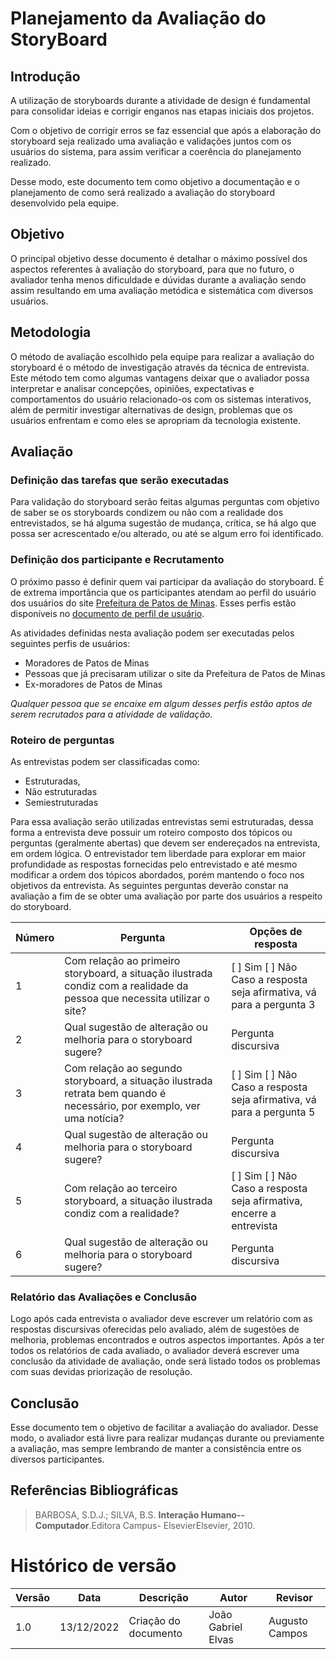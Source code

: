 # Planejamento da Avaliação do StoryBoard

## Introdução

A utilização de storyboards durante a atividade de design é fundamental para consolidar ideias e corrigir enganos nas etapas iniciais dos projetos.

Com o objetivo de corrigir erros se faz essencial que após a elaboração do storyboard seja realizado uma avaliação e validações juntos com os usuários do sistema, 
para assim verificar a coerência do planejamento realizado.

Desse modo, este documento tem como objetivo a documentação e o planejamento de como será realizado a avaliação do storyboard desenvolvido pela equipe.

## Objetivo

O principal objetivo desse documento é detalhar o máximo possível dos aspectos referentes à avaliação do storyboard, para que no futuro, o avaliador 
tenha menos dificuldade e dúvidas durante a avaliação sendo assim resultando em uma avaliação metódica e sistemática com diversos usuários.

## Metodologia

O método de avaliação escolhido pela equipe para realizar a avaliação do storyboard é o método de investigação através da técnica de entrevista. 
Este método tem como algumas vantagens deixar que o avaliador possa interpretar e analisar concepções, opiniões, expectativas e comportamentos do usuário 
relacionado-os com os sistemas interativos, além de permitir investigar alternativas de design, problemas que os usuários enfrentam 
e como eles se apropriam da tecnologia existente.

## Avaliação

### Definição das tarefas que serão executadas

Para validação do storyboard serão feitas algumas perguntas com objetivo de saber se os storyboards condizem ou não com a realidade dos entrevistados, 
se há alguma sugestão de mudança, crítica, se há algo que possa ser acrescentado e/ou alterado, ou até se algum erro foi identificado.

### Definição dos participante e Recrutamento

O próximo passo é definir quem vai participar da avaliação do storyboard.
É de extrema importância que os participantes atendam ao perfil do usuário dos usuários do site [Prefeitura de Patos de Minas](http://patosdeminas.mg.gov.br/home/). 
Esses perfis estão disponíveis no [documento de perfil de usuário](GitPage/docs/Analise_de_Requisitos/Perfil_de_Usuario.md).

As atividades definidas nesta avaliação podem ser executadas pelos seguintes perfis de usuários:

- Moradores de Patos de Minas
- Pessoas que já precisaram utilizar o site da Prefeitura de Patos de Minas
- Ex-moradores de Patos de Minas

*Qualquer pessoa que se encaixe em algum desses perfis estão aptos de serem recrutados para a atividade de validação.*

### Roteiro de perguntas

As entrevistas podem ser classificadas como:

- Estruturadas,
- Não estruturadas
- Semiestruturadas

 Para essa avaliação serão utilizadas entrevistas semi estruturadas, dessa forma a entrevista deve possuir um roteiro composto dos tópicos ou perguntas 
 (geralmente abertas) que devem ser endereçados na entrevista, em ordem lógica. O entrevistador tem liberdade para explorar em maior profundidade as 
 respostas fornecidas pelo entrevistado e até mesmo modificar a ordem dos tópicos abordados, porém mantendo o foco nos objetivos da entrevista. 
 As seguintes perguntas deverão constar na avaliação a fim de se obter uma avaliação por parte dos usuários a respeito do storyboard.

| Número | Pergunta                                                                                                                    | Opções de resposta                                                           |
| ------ | --------------------------------------------------------------------------------------------------------------------------- | ---------------------------------------------------------------------------- |
| 1      | Com relação ao primeiro storyboard, a situação ilustrada condiz com a realidade da pessoa que necessita utilizar o site?    | [ ] Sim [ ] Não<br> Caso a resposta seja afirmativa, vá para a pergunta 3    |
| 2      | Qual sugestão de alteração ou melhoria para o storyboard sugere?                                                            | Pergunta discursiva                                                          |
| 3      | Com relação ao segundo storyboard, a situação ilustrada retrata bem quando é necessário, por exemplo, ver uma notícia?      | [ ] Sim [ ] Não<br> Caso a resposta seja afirmativa, vá para a pergunta 5    |
| 4      | Qual sugestão de alteração ou melhoria para o storyboard sugere?                                                            | Pergunta discursiva                                                          |
| 5      | Com relação ao terceiro storyboard, a situação ilustrada condiz com a realidade?                                            | [ ] Sim [ ] Não<br> Caso a resposta seja afirmativa, encerre a entrevista    |
| 6      | Qual sugestão de alteração ou melhoria para o storyboard sugere?                                                            | Pergunta discursiva                                                          |

### Relatório das Avaliações e Conclusão

Logo após cada entrevista o avaliador deve escrever um relatório com as respostas discursivas oferecidas pelo avaliado, além de sugestões de melhoria, problemas 
encontrados e outros aspectos importantes.
Após a ter todos os relatórios de cada avaliado, o avaliador deverá escrever uma conclusão da atividade de avaliação, onde será listado todos os problemas
com suas devidas priorização de resolução.

## Conclusão

Esse documento tem o objetivo de facilitar a avaliação do avaliador. 
Desse modo, o avaliador está livre para realizar mudanças durante ou previamente a avaliação, mas sempre lembrando de manter a consistência entre os diversos 
participantes.

## Referências Bibliográficas

> BARBOSA, S.D.J.; SILVA, B.S. **Interação Humano--Computador**.Editora Campus- ElsevierElsevier, 2010.

# Histórico de versão

| Versão | Data       | Descrição                    | Autor              | Revisor             |
| ------ | ---------- | ---------------------------- | ------------------ | ------------------- |
| 1.0    | 13/12/2022 | Criação do documento         | João Gabriel Elvas | Augusto Campos      |


